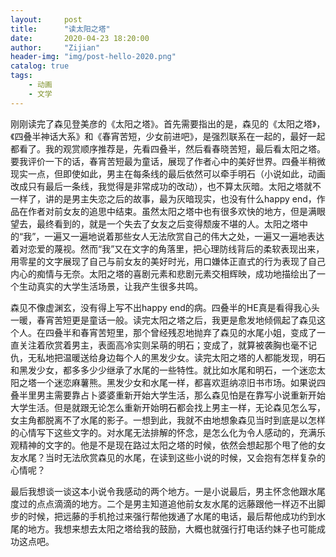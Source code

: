```yaml
---
layout:     post
title:      "读太阳之塔"
date:       2020-04-23 18:20:00
author:     "Zijian"
header-img: "img/post-hello-2020.png"
catalog: true
tags:
    - 动画
    - 文学
---
```


刚刚读完了森见登美彦的《太阳之塔》。首先需要指出的是，森见的《太阳之塔》，《四叠半神话大系》和《春宵苦短，少女前进吧》，是强烈联系在一起的，最好一起都看了。我的观赏顺序推荐是，先看四叠半，然后看春晓苦短，最后看太阳之塔。要我评价一下的话，春宵苦短最为童话，展现了作者心中的美好世界。四叠半稍微现实一点，但即使如此，男主在每条线的最后依然可以牵手明石（小说如此，动画改成只有最后一条线，我觉得是非常成功的改动），也不算太灰暗。太阳之塔就不一样了，讲的是男主失恋之后的故事，最为灰暗现实，也没有什么happy end，作品在作者对前女友的追思中结束。虽然太阳之塔中也有很多欢快的地方，但是满眼望去，最终看到的，就是一个失去了女友之后变得颓废不堪的人。太阳之塔中的“我”，一遍又一遍地说着那些女人无法欣赏自己的伟大之处，一遍又一遍地表达着对恋爱的蔑视。然而“我”又在文字的角落里，把心理防线背后的柔软表现出来，用零星的文字展现了自己与前女友的美好时光，用口嫌体正直式的行为表现了自己内心的痴情与无奈。太阳之塔的喜剧元素和悲剧元素交相辉映，成功地描绘出了一个生动真实的大学生活场景，让我产生很多共鸣。

森见不像虚渊玄，没有得上写不出happy end的病。四叠半的HE真是看得我心头一暖，春宵苦短更是童话一般。读完太阳之塔之后，我更是愈发地倾佩起了森见这个人。在四叠半和春宵苦短里，那个曾经残忍地抛弃了森见的水尾小姐，变成了一直关注着欣赏着男主，表面高冷实则呆萌的明石；变成了，就算被袭胸也毫不记仇，无私地把温暖送给身边每个人的黑发少女。读完太阳之塔的人都能发现，明石和黑发少女，都多多少少继承了水尾的一些特性。就比如水尾和明石，一个迷恋太阳之塔一个迷恋麻薯熊。黑发少女和水尾一样，都喜欢逛纳凉旧书市场。如果说四叠半里男主需要靠占卜婆婆重新开始大学生活，那么森见怕是在靠写小说重新开始大学生活。但是就跟无论怎么重新开始明石都会找上男主一样，无论森见怎么写，女主角都脱离不了水尾的影子。一想到此，我就不由地想象森见当时到底是以怎样的心情写下这些文字的。对水尾无法排解的怀念，是怎么化为令人感动的，充满乐观精神的文字的。他是不是现在路过太阳之塔的时候，依然会想起那个甩了他的女友水尾？当时无法欣赏森见的水尾，在读到这些小说的时候，又会抱有怎样复杂的心情呢？

最后我想谈一谈这本小说令我感动的两个地方。一是小说最后，男主怀念他跟水尾度过的点点滴滴的地方。二个是男主知道追他前女友水尾的远藤跟他一样迈不出脚步的时候，把远藤的手机抢过来强行帮他拨通了水尾的电话，最后帮他成功约到水尾的地方。我想来想去太阳之塔给我的鼓励，大概也就强行打电话约妹子也可能成功这点吧。